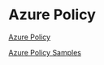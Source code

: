 # Azure Policy

[Azure Policy](https://docs.microsoft.com/en-us/azure/governance/policy/)

[Azure Policy Samples](https://github.com/Azure/azure-policy)
